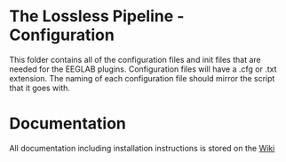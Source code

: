 # The Lossless Pipeline - Configuration
This folder contains all of the configuration files and init files that are needed for the EEGLAB plugins. Configuration files will have a .cfg or .txt extension. The naming of each configuration file should mirror the script that it goes with.
 	
# Documentation
All documentation including installation instructions is stored on the [Wiki](https://git.sharcnet.ca/bucanl_pipelines/bids_lossless_eeg/wikis/home)